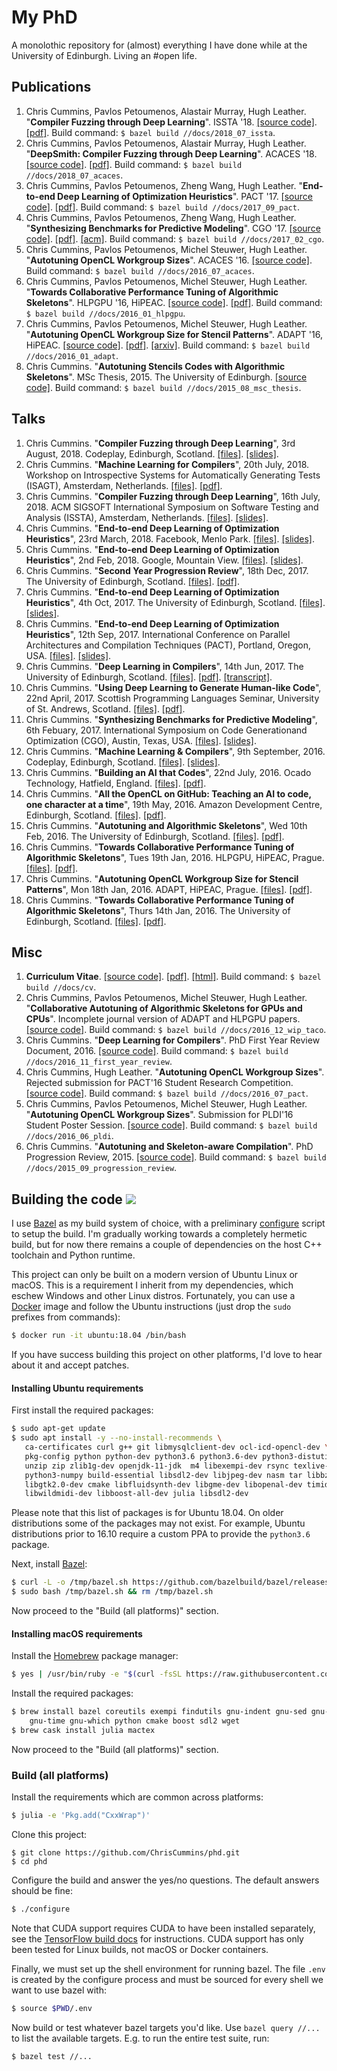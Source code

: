 # My PhD

A monolothic repository for (almost) everything I have done while at the University of Edinburgh. Living an #open life.


##  Publications

1. Chris Cummins, Pavlos Petoumenos, Alastair Murray, Hugh Leather.
   "**Compiler Fuzzing through Deep Learning**".
   ISSTA '18.
   [[source code]](/docs/2018_07_issta).
   [[pdf]](https://chriscummins.cc/pub/2018-issta.pdf).
   Build command: `$ bazel build //docs/2018_07_issta`.
1. Chris Cummins, Pavlos Petoumenos, Alastair Murray, Hugh Leather.
   "**DeepSmith: Compiler Fuzzing through Deep Learning**".
   ACACES '18.
   [[source code]](/docs/2018_07_acaces).
   [[pdf]](https://chriscummins.cc/pub/2018-acaces.pdf).
   Build command: `$ bazel build //docs/2018_07_acaces`.
1. Chris Cummins, Pavlos Petoumenos, Zheng Wang, Hugh Leather.
   "**End-to-end Deep Learning of Optimization Heuristics**".
   PACT '17.
   [[source code]](https://github.com/ChrisCummins/paper-end2end-dl/).
   [[pdf]](https://github.com/ChrisCummins/paper-end2end-dl/raw/master/paper.pdf).
   Build command: `$ bazel build //docs/2017_09_pact`.
1. Chris Cummins, Pavlos Petoumenos, Zheng Wang, Hugh Leather.
   "**Synthesizing Benchmarks for Predictive Modeling**".
   CGO '17.
   [[source code]](https://github.com/ChrisCummins/paper-synthesizing-benchmarks/).
   [[pdf]](https://github.com/ChrisCummins/paper-synthesizing-benchmarks/raw/master/paper.pdf).
   [[acm]](https://dl.acm.org/citation.cfm?id=3049843).
   Build command: `$ bazel build //docs/2017_02_cgo`.
1. Chris Cummins, Pavlos Petoumenos, Michel Steuwer, Hugh Leather.
   "**Autotuning OpenCL Workgroup Sizes**". ACACES '16.
   [[source code]](/docs/2016_07_acaces).
   Build command: `$ bazel build //docs/2016_07_acaces`.
1. Chris Cummins, Pavlos Petoumenos, Michel Steuwer, Hugh Leather.
   "**Towards Collaborative Performance Tuning of Algorithmic Skeletons**".
   HLPGPU '16, HiPEAC.
   [[source code]](https://github.com/ChrisCummins/paper-towards-collaborative-performance-tuning).
   [[pdf]](https://github.com/ChrisCummins/paper-towards-collaborative-performance-tuning/raw/master/paper.pdf).
   Build command: `$ bazel build //docs/2016_01_hlpgpu`.
1. Chris Cummins, Pavlos Petoumenos, Michel Steuwer, Hugh Leather.
   "**Autotuning OpenCL Workgroup Size for Stencil Patterns**".
   ADAPT '16, HiPEAC.
   [[source code]](https://github.com/ChrisCummins/paper-autotuning-opencl-wgsize).
   [[pdf]](https://github.com/ChrisCummins/paper-autotuning-opencl-wgsize/raw/master/paper.pdf).
   [[arxiv]](https://arxiv.org/abs/1511.02490).
   Build command: `$ bazel build //docs/2016_01_adapt`.
1. Chris Cummins. "**Autotuning Stencils Codes with Algorithmic Skeletons**".
   MSc Thesis, 2015. The University of Edinburgh.
   [[source code]](/docs/2015_08_msc_thesis).
   Build command: `$ bazel build //docs/2015_08_msc_thesis`.


## Talks

1. Chris Cummins. "**Compiler Fuzzing through Deep Learning**", 3rd August, 2018.
   Codeplay, Edinburgh, Scotland.
   [[files]](/talks/2018_08_codeplay).
   [[slides]](https://speakerdeck.com/chriscummins/compiler-fuzzing-through-deep-learning-issta-18).
1. Chris Cummins. "**Machine Learning for Compilers**", 20th July, 2018.
   Workshop on Introspective Systems for Automatically Generating Tests (ISAGT),
   Amsterdam, Netherlands.
   [[files]](/talks/2018_07_isagt).
   [[pdf]](https://github.com/ChrisCummins/phd/raw/master/talks/2018_07_isagt/2018_07_isagt.pdf).
1. Chris Cummins. "**Compiler Fuzzing through Deep Learning**", 16th July, 2018.
   ACM SIGSOFT International Symposium on Software Testing and Analysis (ISSTA), Amsterdam, Netherlands.
   [[files]](/talks/2018_07_issta).
   [[slides]](https://speakerdeck.com/chriscummins/compiler-fuzzing-through-deep-learning-issta-18).
1. Chris Cummins. "**End-to-end Deep Learning of Optimization Heuristics**", 23rd March, 2018.
   Facebook, Menlo Park.
   [[files]](/talks/2018_03_facebook).
   [[slides]](https://speakerdeck.com/chriscummins/end-to-end-deep-learning-of-optimization-heuristics-pact-17).
1. Chris Cummins. "**End-to-end Deep Learning of Optimization Heuristics**", 2nd Feb, 2018.
   Google, Mountain View.
   [[files]](/talks/2018_02_google).
   [[slides]](https://speakerdeck.com/chriscummins/end-to-end-deep-learning-of-optimization-heuristics-pact-17).
1. Chris Cummins. "**Second Year Progression Review**", 18th Dec, 2017.
   The University of Edinburgh, Scotland.
   [[files]](/talks/2017_12_second_year_review).
   [[pdf]](https://github.com/ChrisCummins/phd/raw/master/talks/2017-12-second-year-review/2017-12-second-year-review.pdf).
1. Chris Cummins. "**End-to-end Deep Learning of Optimization Heuristics**", 4th Oct, 2017.
   The University of Edinburgh, Scotland.
   [[files]](/talks/2017_10_ppar).
   [[slides]](https://speakerdeck.com/chriscummins/end-to-end-deep-learning-of-optimization-heuristics-pact-17).
1. Chris Cummins. "**End-to-end Deep Learning of Optimization Heuristics**", 12th Sep, 2017.
   International Conference on Parallel Architectures and Compilation Techniques (PACT), Portland, Oregon, USA.
   [[files]](/talks/2017_09_pact).
   [[slides]](https://speakerdeck.com/chriscummins/end-to-end-deep-learning-of-optimization-heuristics-pact-17).
1. Chris Cummins. "**Deep Learning in Compilers**", 14th Jun, 2017.
   The University of Edinburgh, Scotland.
   [[files]](/talks/2017_06_ppar).
   [[pdf]](https://github.com/ChrisCummins/phd/raw/master/talks/2017-06-ppar/2017-06-ppar.pdf). [[transcript]](https://chriscummins.cc/2017/deep-learning-in-compilers/).
1. Chris Cummins. "**Using Deep Learning to Generate Human-like Code**", 22nd April, 2017.
   Scottish Programming Languages Seminar, University of St.
   Andrews, Scotland.
   [[files]](/talks/2017_03_spls).
   [[pdf]](https://github.com/ChrisCummins/phd/raw/master/talks/2017-03-spls/2017-03-spls.pdf).
1. Chris Cummins. "**Synthesizing Benchmarks for Predictive Modeling**", 6th Febuary, 2017.
   International Symposium on Code Generationand Optimization (CGO), Austin, Texas, USA.
   [[files]](/talks/2017_02_cgo).
   [[slides]](https://speakerdeck.com/chriscummins/synthesizing-benchmarks-for-predictive-modelling-cgo-17).
1. Chris Cummins. "**Machine Learning & Compilers**", 9th September, 2016.
   Codeplay, Edinburgh, Scotland.
   [[files]](/talks/2017_02_cgo).
   [[slides]](https://speakerdeck.com/chriscummins/machine-learning-and-compilers).
1. Chris Cummins. "**Building an AI that Codes**", 22nd July, 2016.
   Ocado Technology, Hatfield, England.
   [[files]](/talks/2016_07_ocado).
   [[pdf]](https://github.com/ChrisCummins/phd/raw/master/talks/2016-07-ocado/2016-07-ocado.pdf).
1. Chris Cummins.
   "**All the OpenCL on GitHub: Teaching an AI to code, one character at a time**", 19th May, 2016.
   Amazon Development Centre, Edinburgh, Scotland.
   [[files]](/talks/2016_05_amazon).
   [[pdf]](https://github.com/ChrisCummins/phd/raw/master/talks/2016-05-amazon/2016-05-amazon.pdf).
1. Chris Cummins. "**Autotuning and Algorithmic Skeletons**", Wed 10th Feb, 2016.
   The University of Edinburgh, Scotland.
   [[files]](/talks/2016_02_ppar).
   [[pdf]](https://github.com/ChrisCummins/phd/raw/master/talks/2016-02-ppar/2016-02-ppar.pdf).
1. Chris Cummins. "**Towards Collaborative Performance Tuning of Algorithmic Skeletons**", Tues 19th Jan, 2016.
   HLPGPU, HiPEAC, Prague.
   [[files]](/talks/2016_01_hlpgpu).
   [[pdf]](https://github.com/ChrisCummins/phd/raw/master/talks/2016-01-hlpgpu/2016-01-hlpgpu.pdf).
1. Chris Cummins. "**Autotuning OpenCL Workgroup Size for Stencil Patterns**", Mon 18th Jan, 2016.
   ADAPT, HiPEAC, Prague.
   [[files]](/talks/2016_01_adapt).
   [[pdf]](https://github.com/ChrisCummins/phd/raw/master/talks/2016-01-adapt/2016-01-adapt.pdf).
1. Chris Cummins.
   "**Towards Collaborative Performance Tuning of Algorithmic Skeletons**", Thurs 14th Jan, 2016.
   The University of Edinburgh, Scotland.
   [[files]](/talks/2016_01_hlpgpu).
   [[pdf]](https://github.com/ChrisCummins/phd/raw/master/talks/2016-01-hlpgpu/2016-01-hlpgpu.pdf).


## Misc

1. **Curriculum Vitae**.
   [[source code]](/docs/cv).
   [[pdf]](https://chriscummins.cc/cv.pdf).
   [[html]](https://chriscummins.cc/cv/).
   Build command: `$ bazel build //docs/cv`.
1. Chris Cummins, Pavlos Petoumenos, Michel Steuwer, Hugh Leather.
   "**Collaborative Autotuning of Algorithmic Skeletons for GPUs and CPUs**".
   Incomplete journal version of ADAPT and HLPGPU papers.
   [[source code]](/docs/2016_12_wip_taco).
   Build command: `$ bazel build //docs/2016_12_wip_taco`.
1. Chris Cummins. "**Deep Learning for Compilers**". PhD First Year Review
   Document, 2016.
   [[source code]](/docs/2016_11_first_year_review).
   Build command: `$ bazel build //docs/2016_11_first_year_review`.
1. Chris Cummins, Hugh Leather. "**Autotuning OpenCL Workgroup Sizes**".
   Rejected submission for PACT'16 Student Research Competition.
   [[source code]](/docs/2016_07_pact).
   Build command: `$ bazel build //docs/2016_07_pact`.
1. Chris Cummins, Pavlos Petoumenos, Michel Steuwer, Hugh Leather.
   "**Autotuning OpenCL Workgroup Sizes**".
   Submission for PLDI'16 Student Poster Session.
   [[source code]](/docs/2016_06_pldi).
   Build command: `$ bazel build //docs/2016_06_pldi`.
1. Chris Cummins. "**Autotuning and Skeleton-aware Compilation**".
   PhD Progression Review, 2015.
   [[source code]](/docs/2015_09_progression-review).
   Build command: `$ bazel build //docs/2015_09_progression_review`.


<h2>
   Building the code
   <a href="https://travis-ci.org/ChrisCummins/phd" target="_blank">
    <img src="https://img.shields.io/travis/ChrisCummins/phd/master.svg?style=flat">
  </a>
</h2>

I use [Bazel](https://bazel.build) as my build system of choice, with a
preliminary [configure](/configure) script to setup the build. I'm gradually
working towards a completely hermetic build, but for now there remains a couple
of dependencies on the host C++ toolchain and Python runtime.

This project can only be built on a modern version of Ubuntu Linux or macOS.
This is a requirement I inherit from my dependencies, which eschew Windows and
other Linux distros. Fortunately, you can use a
[Docker](https://www.docker.com/community-edition) image and follow the Ubuntu
instructions (just drop the `sudo` prefixes from commands):

```sh
$ docker run -it ubuntu:18.04 /bin/bash
```

If you have success building this project on other platforms, I'd love to hear
about it and accept patches.

#### Installing Ubuntu requirements

First install the required packages:

```sh
$ sudo apt-get update
$ sudo apt install -y --no-install-recommends \
   ca-certificates curl g++ git libmysqlclient-dev ocl-icd-opencl-dev \
   pkg-config python python-dev python3.6 python3.6-dev python3-distutils \
   unzip zip zlib1g-dev openjdk-11-jdk  m4 libexempi-dev rsync texlive-full \
   python3-numpy build-essential libsdl2-dev libjpeg-dev nasm tar libbz2-dev \
   libgtk2.0-dev cmake libfluidsynth-dev libgme-dev libopenal-dev timidity \
   libwildmidi-dev libboost-all-dev julia libsdl2-dev
```

Please note that this list of packages is for Ubuntu 18.04. On older
distributions some of the packages may not exist. For example, Ubuntu
distributions prior to 16.10 require a custom PPA to provide the `python3.6`
package.

Next, install [Bazel](https://docs.bazel.build/versions/master/install-ubuntu.html#installing-bazel-on-ubuntu):

```sh
$ curl -L -o /tmp/bazel.sh https://github.com/bazelbuild/bazel/releases/download/0.14.1/bazel-0.14.1-installer-linux-x86_64.sh
$ sudo bash /tmp/bazel.sh && rm /tmp/bazel.sh
```

Now proceed to the "Build (all platforms)" section.


#### Installing macOS requirements

Install the [Homebrew](https://brew.sh) package manager:

```sh
$ yes | /usr/bin/ruby -e "$(curl -fsSL https://raw.githubusercontent.com/Homebrew/install/master/install)"
```

Install the required packages:

```sh
$ brew install bazel coreutils exempi findutils gnu-indent gnu-sed gnu-tar \
    gnu-time gnu-which python cmake boost sdl2 wget
$ brew cask install julia mactex
```

Now proceed to the "Build (all platforms)" section.

### Build (all platforms)

Install the requirements which are common across platforms:

```sh
$ julia -e 'Pkg.add("CxxWrap")'
```

Clone this project:

```
$ git clone https://github.com/ChrisCummins/phd.git
$ cd phd
```

Configure the build and answer the yes/no questions. The default answers should
be fine:

```sh
$ ./configure
```

Note that CUDA support requires CUDA to have been installed separately,
see the [TensorFlow build docs](https://www.tensorflow.org/install/) for
instructions. CUDA support has only been tested for Linux builds, not macOS or
Docker containers.

Finally, we must set up the shell environment for running bazel. The file `.env`
is created by the configure process and must be sourced for every shell we want
to use bazel with:

```sh
$ source $PWD/.env
```

Now build or test whatever bazel targets you'd like. Use `bazel query //...` to
list the available targets. E.g. to run the entire test suite, run:

```bash
$ bazel test //...
```

